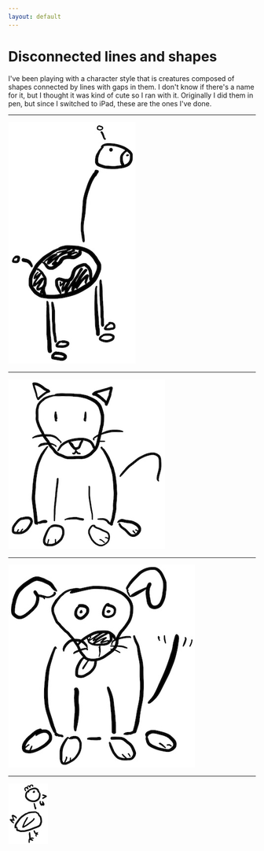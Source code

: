 ```yaml
---
layout: default
---
```


# Disconnected lines and shapes

I've been playing with a character style that is creatures composed of shapes
connected by lines with gaps in them. I don't know if there's a name for it,
but I thought it was kind of cute so I ran with it. Originally I did them in
pen, but since I switched to iPad, these are the ones I've done.

---

![a giraffe](/drawings/lines-and-shapes/giraffe01.jpg)

---

![a cat](/drawings/lines-and-shapes/cat01.jpg)

---

![a dog](/drawings/lines-and-shapes/dog01.jpg)

---

![a chicken](/drawings/lines-and-shapes/chicken01.jpg)
